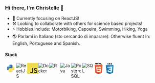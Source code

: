 ### Hi there, I'm Christelle 👋

- 🌱 Currently focusing on ReactJS!
- ⚒  Looking to collaborate with others for science based projects!
- ⚡  Hobbies include: Motorbiking, Capoeira, Swimming, Hiking, Yoga
- 🌎 Parlami in Italiano (sto cercando di imparare): Otherwise fluent in: English, Portuguese and Spanish.

#### Stack
<img align="left" alt="Python" width="36px" src="https://raw.githubusercontent.com/github/explore/80688e429a7d4ef2fca1e82350fe8e3517d3494d/topics/python/python.png" />
<img align="left" alt="ReactJS" width="36x" src="https://raw.githubusercontent.com/jalbertsr/logo-badge-images/master/img/react_logo.png" />
<img align="left" alt="JavaScript" width="36px" src="https://raw.githubusercontent.com/github/explore/80688e429a7d4ef2fca1e82350fe8e3517d3494d/topics/javascript/javascript.png" />
<img align="left" alt="Docker" width="36px" src="https://i.imgur.com/VyjCJuz.png" />
<img align="left" alt="R" width="36px" src="https://i0.wp.com/static1.squarespace.com/static/51156277e4b0b8b2ffe11c00/t/583ccafcbebafbc5c11fa6ec/1480379239088/RStudio-Ball.png?w=584&ssl=1" />
<img align="left" alt="Java" width="36px" src="https://upload.wikimedia.org/wikipedia/en/thumb/3/30/Java_programming_language_logo.svg/300px-Java_programming_language_logo.svg.png" />
<img align="left" alt="PostgreSQL" width="36px" src="https://github.com/jalbertsr/logo-badge-images/blob/master/img/rsz_postgresql.png?raw=true" />
<img align="left" alt="SQL" width="36px" src="https://www.freeiconspng.com/uploads/sql-server-icon-png-29.png" />
<img align="left" alt="HTML5" width="36px" src="https://raw.githubusercontent.com/github/explore/80688e429a7d4ef2fca1e82350fe8e3517d3494d/topics/html/html.png" />
<img align="left" alt="CSS3" width="36px" src="https://raw.githubusercontent.com/github/explore/80688e429a7d4ef2fca1e82350fe8e3517d3494d/topics/css/css.png" />
